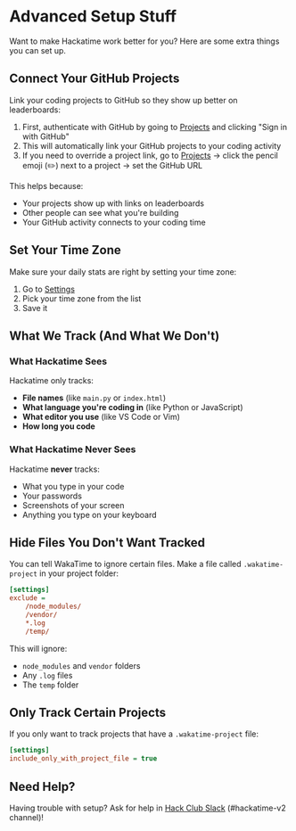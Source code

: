 # Advanced Setup Stuff

Want to make Hackatime work better for you? Here are some extra things you can set up.

## Connect Your GitHub Projects

Link your coding projects to GitHub so they show up better on leaderboards:

1. First, authenticate with GitHub by going to [Projects](https://hackatime.hackclub.com/my/projects) and clicking "Sign in with GitHub"
2. This will automatically link your GitHub projects to your coding activity
3. If you need to override a project link, go to [Projects](https://hackatime.hackclub.com/my/projects) → click the pencil emoji (✏️) next to a project → set the GitHub URL

This helps because:

- Your projects show up with links on leaderboards
- Other people can see what you're building
- Your GitHub activity connects to your coding time

## Set Your Time Zone

Make sure your daily stats are right by setting your time zone:

1. Go to [Settings](https://hackatime.hackclub.com/my/settings)
2. Pick your time zone from the list
3. Save it

## What We Track (And What We Don't)

### What Hackatime Sees

Hackatime only tracks:

- **File names** (like `main.py` or `index.html`)
- **What language you're coding in** (like Python or JavaScript)
- **What editor you use** (like VS Code or Vim)
- **How long you code**

### What Hackatime Never Sees

Hackatime **never** tracks:

- What you type in your code
- Your passwords
- Screenshots of your screen
- Anything you type on your keyboard

## Hide Files You Don't Want Tracked

You can tell WakaTime to ignore certain files. Make a file called `.wakatime-project` in your project folder:

```ini
[settings]
exclude =
    /node_modules/
    /vendor/
    *.log
    /temp/
```

This will ignore:

- `node_modules` and `vendor` folders
- Any `.log` files
- The `temp` folder

## Only Track Certain Projects

If you only want to track projects that have a `.wakatime-project` file:

```ini
[settings]
include_only_with_project_file = true
```

## Need Help?

Having trouble with setup? Ask for help in [Hack Club Slack](https://hackclub.slack.com) (#hackatime-v2 channel)!
